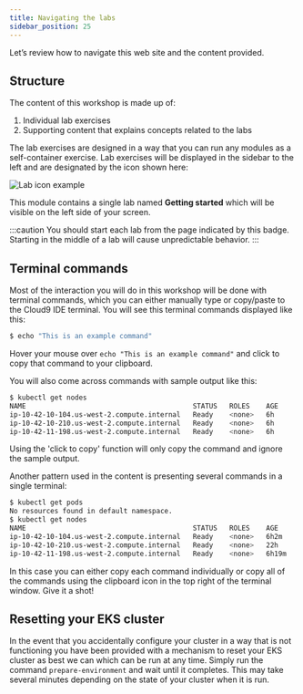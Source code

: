 ```yaml
---
title: Navigating the labs
sidebar_position: 25
---
```


Let’s review how to navigate this web site and the content provided.

## Structure

The content of this workshop is made up of:

1. Individual lab exercises
2. Supporting content that explains concepts related to the labs

The lab exercises are designed in a way that you can run any modules as a self-container exercise. Lab exercises will be displayed in the sidebar to the left and are designated by the icon shown here:

![Lab icon example](./assets/lab-icon.png)

This module contains a single lab named **Getting started** which will be visible on the left side of your screen.

:::caution
You should start each lab from the page indicated by this badge. Starting in the middle of a lab will cause unpredictable behavior.
:::

## Terminal commands

Most of the interaction you will do in this workshop will be done with terminal commands, which you can either manually type or copy/paste to the Cloud9 IDE terminal. You will see this terminal commands displayed like this:

```bash test=false
$ echo "This is an example command"
```

Hover your mouse over `echo "This is an example command"` and click to copy that command to your clipboard.

You will also come across commands with sample output like this:

```bash test=false
$ kubectl get nodes
NAME                                         STATUS   ROLES    AGE     VERSION
ip-10-42-10-104.us-west-2.compute.internal   Ready    <none>   6h      vVAR::KUBERNETES_NODE_VERSION
ip-10-42-10-210.us-west-2.compute.internal   Ready    <none>   6h      vVAR::KUBERNETES_NODE_VERSION
ip-10-42-11-198.us-west-2.compute.internal   Ready    <none>   6h      vVAR::KUBERNETES_NODE_VERSION
```

Using the 'click to copy' function will only copy the command and ignore the sample output.

Another pattern used in the content is presenting several commands in a single terminal:

```bash test=false
$ kubectl get pods
No resources found in default namespace.
$ kubectl get nodes
NAME                                         STATUS   ROLES    AGE     VERSION
ip-10-42-10-104.us-west-2.compute.internal   Ready    <none>   6h2m    vVAR::KUBERNETES_NODE_VERSION
ip-10-42-10-210.us-west-2.compute.internal   Ready    <none>   22h     vVAR::KUBERNETES_NODE_VERSION
ip-10-42-11-198.us-west-2.compute.internal   Ready    <none>   6h19m   vVAR::KUBERNETES_NODE_VERSION
```

In this case you can either copy each command individually or copy all of the commands using the clipboard icon in the top right of the terminal window. Give it a shot!

## Resetting your EKS cluster

In the event that you accidentally configure your cluster in a way that is not functioning you have been provided with a mechanism to reset your EKS cluster as best we can which can be run at any time. Simply run the command `prepare-environment` and wait until it completes. This may take several minutes depending on the state of your cluster when it is run.
